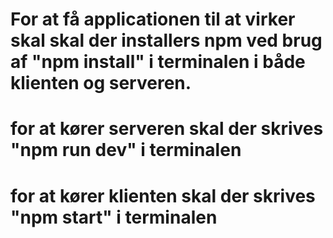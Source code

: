 # For at få applicationen til at virker skal skal der installers npm ved brug af "npm install" i terminalen i både klienten og serveren.

# for at kører serveren skal der skrives "npm run dev" i terminalen

# for at kører klienten skal der skrives "npm start" i terminalen
